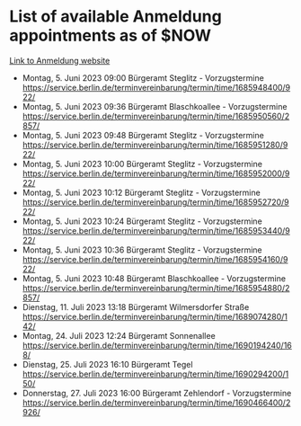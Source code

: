 # List of available Anmeldung appointments as of $NOW
[Link to Anmeldung website](https://service.berlin.de/terminvereinbarung/termin/tag.php?termin=1&anliegen[]=120686&dienstleisterlist=122210,122217,327316,122219,327312,122227,327314,122231,327346,122243,327348,122254,122252,329742,122260,329745,122262,329748,122271,327278,122273,327274,122277,327276,330436,122280,327294,122282,327290,122284,327292,122291,327270,122285,327266,122286,327264,122296,327268,150230,329760,122297,327286,122294,327284,122312,329763,122314,329775,122304,327330,122311,327334,122309,327332,317869,122281,327352,122279,329772,122283,122276,327324,122274,327326,122267,329766,122246,327318,122251,327320,122257,327322,122208,327298,122226,327300&herkunft=http%3A%2F%2Fservice.berlin.de%2Fdienstleistung%2F120686%2F)
- Montag, 5. Juni 2023 09:00 Bürgeramt Steglitz - Vorzugstermine https://service.berlin.de/terminvereinbarung/termin/time/1685948400/922/
- Montag, 5. Juni 2023 09:36 Bürgeramt Blaschkoallee - Vorzugstermine https://service.berlin.de/terminvereinbarung/termin/time/1685950560/2857/
- Montag, 5. Juni 2023 09:48 Bürgeramt Steglitz - Vorzugstermine https://service.berlin.de/terminvereinbarung/termin/time/1685951280/922/
- Montag, 5. Juni 2023 10:00 Bürgeramt Steglitz - Vorzugstermine https://service.berlin.de/terminvereinbarung/termin/time/1685952000/922/
- Montag, 5. Juni 2023 10:12 Bürgeramt Steglitz - Vorzugstermine https://service.berlin.de/terminvereinbarung/termin/time/1685952720/922/
- Montag, 5. Juni 2023 10:24 Bürgeramt Steglitz - Vorzugstermine https://service.berlin.de/terminvereinbarung/termin/time/1685953440/922/
- Montag, 5. Juni 2023 10:36 Bürgeramt Steglitz - Vorzugstermine https://service.berlin.de/terminvereinbarung/termin/time/1685954160/922/
- Montag, 5. Juni 2023 10:48 Bürgeramt Blaschkoallee - Vorzugstermine https://service.berlin.de/terminvereinbarung/termin/time/1685954880/2857/
- Dienstag, 11. Juli 2023 13:18 Bürgeramt Wilmersdorfer Straße https://service.berlin.de/terminvereinbarung/termin/time/1689074280/142/
- Montag, 24. Juli 2023 12:24 Bürgeramt Sonnenallee https://service.berlin.de/terminvereinbarung/termin/time/1690194240/168/
- Dienstag, 25. Juli 2023 16:10 Bürgeramt Tegel https://service.berlin.de/terminvereinbarung/termin/time/1690294200/150/
- Donnerstag, 27. Juli 2023 16:00 Bürgeramt Zehlendorf - Vorzugstermine https://service.berlin.de/terminvereinbarung/termin/time/1690466400/2926/
